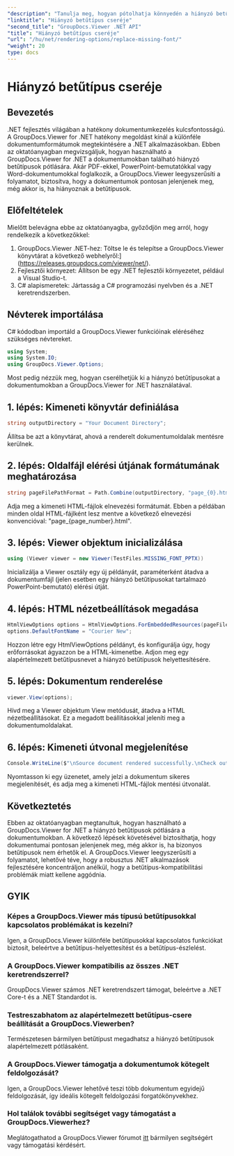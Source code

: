```yaml
---
"description": "Tanulja meg, hogyan pótolhatja könnyedén a hiányzó betűtípusokat a .NET dokumentumokban a GroupDocs.Viewer segítségével. Biztosítsa a pontos megjelenítést egyszerű lépésekkel."
"linktitle": "Hiányzó betűtípus cseréje"
"second_title": "GroupDocs.Viewer .NET API"
"title": "Hiányzó betűtípus cseréje"
"url": "/hu/net/rendering-options/replace-missing-font/"
"weight": 20
type: docs
---
```

# Hiányzó betűtípus cseréje

## Bevezetés
.NET fejlesztés világában a hatékony dokumentumkezelés kulcsfontosságú. A GroupDocs.Viewer for .NET hatékony megoldást kínál a különféle dokumentumformátumok megtekintésére a .NET alkalmazásokban. Ebben az oktatóanyagban megvizsgáljuk, hogyan használható a GroupDocs.Viewer for .NET a dokumentumokban található hiányzó betűtípusok pótlására. Akár PDF-ekkel, PowerPoint-bemutatókkal vagy Word-dokumentumokkal foglalkozik, a GroupDocs.Viewer leegyszerűsíti a folyamatot, biztosítva, hogy a dokumentumok pontosan jelenjenek meg, még akkor is, ha hiányoznak a betűtípusok.
## Előfeltételek
Mielőtt belevágna ebbe az oktatóanyagba, győződjön meg arról, hogy rendelkezik a következőkkel:
1. GroupDocs.Viewer .NET-hez: Töltse le és telepítse a GroupDocs.Viewer könyvtárat a következő webhelyről:](https://releases.groupdocs.com/viewer/net/).
2. Fejlesztői környezet: Állítson be egy .NET fejlesztői környezetet, például a Visual Studio-t.
3. C# alapismeretek: Jártasság a C# programozási nyelvben és a .NET keretrendszerben.

## Névterek importálása
C# kódodban importáld a GroupDocs.Viewer funkcióinak eléréséhez szükséges névtereket.

```csharp
using System;
using System.IO;
using GroupDocs.Viewer.Options;
```

Most pedig nézzük meg, hogyan cserélhetjük ki a hiányzó betűtípusokat a dokumentumokban a GroupDocs.Viewer for .NET használatával.
## 1. lépés: Kimeneti könyvtár definiálása
```csharp
string outputDirectory = "Your Document Directory";
```
Állítsa be azt a könyvtárat, ahová a renderelt dokumentumoldalak mentésre kerülnek.
## 2. lépés: Oldalfájl elérési útjának formátumának meghatározása
```csharp
string pageFilePathFormat = Path.Combine(outputDirectory, "page_{0}.html");
```
Adja meg a kimeneti HTML-fájlok elnevezési formátumát. Ebben a példában minden oldal HTML-fájlként lesz mentve a következő elnevezési konvencióval: "page_{page_number}.html".
## 3. lépés: Viewer objektum inicializálása
```csharp
using (Viewer viewer = new Viewer(TestFiles.MISSING_FONT_PPTX))
```
Inicializálja a Viewer osztály egy új példányát, paraméterként átadva a dokumentumfájl (jelen esetben egy hiányzó betűtípusokat tartalmazó PowerPoint-bemutató) elérési útját.
## 4. lépés: HTML nézetbeállítások megadása
```csharp
HtmlViewOptions options = HtmlViewOptions.ForEmbeddedResources(pageFilePathFormat);
options.DefaultFontName = "Courier New";
```
Hozzon létre egy HtmlViewOptions példányt, és konfigurálja úgy, hogy erőforrásokat ágyazzon be a HTML-kimenetbe. Adjon meg egy alapértelmezett betűtípusnevet a hiányzó betűtípusok helyettesítésére.
## 5. lépés: Dokumentum renderelése
```csharp
viewer.View(options);
```
Hívd meg a Viewer objektum View metódusát, átadva a HTML nézetbeállításokat. Ez a megadott beállításokkal jeleníti meg a dokumentumoldalakat.
## 6. lépés: Kimeneti útvonal megjelenítése
```csharp
Console.WriteLine($"\nSource document rendered successfully.\nCheck output in {outputDirectory}.");
```
Nyomtasson ki egy üzenetet, amely jelzi a dokumentum sikeres megjelenítését, és adja meg a kimeneti HTML-fájlok mentési útvonalát.

## Következtetés
Ebben az oktatóanyagban megtanultuk, hogyan használható a GroupDocs.Viewer for .NET a hiányzó betűtípusok pótlására a dokumentumokban. A következő lépések követésével biztosíthatja, hogy dokumentumai pontosan jelenjenek meg, még akkor is, ha bizonyos betűtípusok nem érhetők el. A GroupDocs.Viewer leegyszerűsíti a folyamatot, lehetővé téve, hogy a robusztus .NET alkalmazások fejlesztésére koncentráljon anélkül, hogy a betűtípus-kompatibilitási problémák miatt kellene aggódnia.
## GYIK
### Képes a GroupDocs.Viewer más típusú betűtípusokkal kapcsolatos problémákat is kezelni?
Igen, a GroupDocs.Viewer különféle betűtípusokkal kapcsolatos funkciókat biztosít, beleértve a betűtípus-helyettesítést és a betűtípus-észlelést.
### A GroupDocs.Viewer kompatibilis az összes .NET keretrendszerrel?
GroupDocs.Viewer számos .NET keretrendszert támogat, beleértve a .NET Core-t és a .NET Standardot is.
### Testreszabhatom az alapértelmezett betűtípus-csere beállítását a GroupDocs.Viewerben?
Természetesen bármilyen betűtípust megadhatsz a hiányzó betűtípusok alapértelmezett pótlásaként.
### A GroupDocs.Viewer támogatja a dokumentumok kötegelt feldolgozását?
Igen, a GroupDocs.Viewer lehetővé teszi több dokumentum egyidejű feldolgozását, így ideális kötegelt feldolgozási forgatókönyvekhez.
### Hol találok további segítséget vagy támogatást a GroupDocs.Viewerhez?
Meglátogathatod a GroupDocs.Viewer fórumot [itt](https://forum.groupdocs.com/c/viewer/9) bármilyen segítségért vagy támogatási kérdésért.
